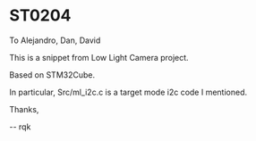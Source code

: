 # ST0204

To Alejandro, Dan, David

This is a snippet from Low Light Camera project.

Based on STM32Cube.

In particular, Src/ml_i2c.c is a target mode i2c code I mentioned.

Thanks,

--
rqk


